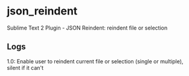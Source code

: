 json_reindent
=============

Sublime Text 2 Plugin - JSON Reindent: reindent file or selection


Logs
----

1.0: Enable user to reindent current file or selection (single or multiple), silent if it can't
